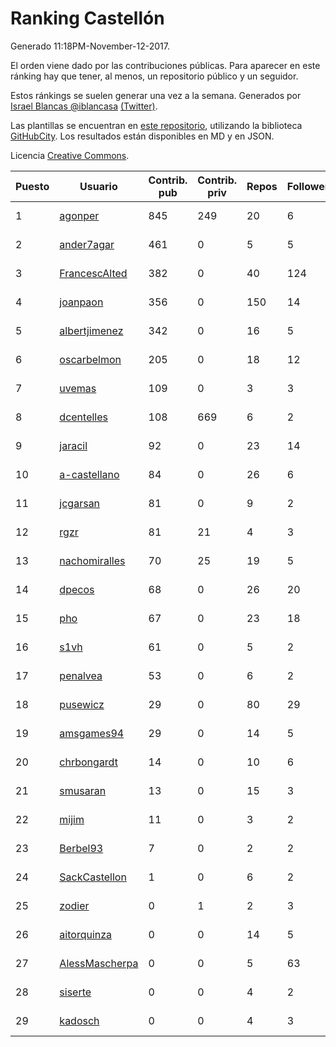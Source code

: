 # Ranking Castellón

Generado 11:18PM-November-12-2017.

El orden viene dado por las contribuciones públicas. Para aparecer en este ránking hay que tener, al menos, un repositorio público y un seguidor.

Estos ránkings se suelen generar una vez a la semana. Generados por [Israel Blancas @iblancasa](https://github.com/iblancasa/) [(Twitter)](https://twitter.com/iblancasa).

Las plantillas se encuentran en [este repositorio](https://github.com/iblancasa/GH-Spanish-Ranking), utilizando la biblioteca [GitHubCity](https://github.com/iblancasa/GitHubCity). Los resultados están disponibles en MD y en JSON.

Licencia [Creative Commons](https://creativecommons.org/licenses/by/4.0/).

| Puesto   |  Usuario  | Contrib. pub | Contrib. priv |Repos| Followers | Desde |  Avatar  |
|----------|-----------|--------------|---------------|-----|-----------|-------|----------|
|1|[agonper](https://github.com/agonper)|845|249|20|6|2015-01-27|![agonper](https://avatars3.githubusercontent.com/u/10727467)|
|2|[ander7agar](https://github.com/ander7agar)|461|0|5|5|2014-03-06|![ander7agar](https://avatars2.githubusercontent.com/u/6875232)|
|3|[FrancescAlted](https://github.com/FrancescAlted)|382|0|40|124|2010-06-25|![FrancescAlted](https://avatars0.githubusercontent.com/u/314521)|
|4|[joanpaon](https://github.com/joanpaon)|356|0|150|14|2013-06-30|![joanpaon](https://avatars1.githubusercontent.com/u/4895527)|
|5|[albertjimenez](https://github.com/albertjimenez)|342|0|16|5|2015-05-21|![albertjimenez](https://avatars3.githubusercontent.com/u/12547680)|
|6|[oscarbelmon](https://github.com/oscarbelmon)|205|0|18|12|2013-04-05|![oscarbelmon](https://avatars0.githubusercontent.com/u/4066452)|
|7|[uvemas](https://github.com/uvemas)|109|0|3|3|2011-10-03|![uvemas](https://avatars1.githubusercontent.com/u/1099529)|
|8|[dcentelles](https://github.com/dcentelles)|108|669|6|2|2013-07-15|![dcentelles](https://avatars2.githubusercontent.com/u/5012707)|
|9|[jaracil](https://github.com/jaracil)|92|0|23|14|2014-01-10|![jaracil](https://avatars0.githubusercontent.com/u/6370372)|
|10|[a-castellano](https://github.com/a-castellano)|84|0|26|6|2015-03-17|![a-castellano](https://avatars0.githubusercontent.com/u/11519707)|
|11|[jcgarsan](https://github.com/jcgarsan)|81|0|9|2|2013-09-26|![jcgarsan](https://avatars3.githubusercontent.com/u/5547857)|
|12|[rgzr](https://github.com/rgzr)|81|21|4|3|2015-07-03|![rgzr](https://avatars1.githubusercontent.com/u/13169716)|
|13|[nachomiralles](https://github.com/nachomiralles)|70|25|19|5|2013-06-26|![nachomiralles](https://avatars2.githubusercontent.com/u/4831513)|
|14|[dpecos](https://github.com/dpecos)|68|0|26|20|2011-01-26|![dpecos](https://avatars0.githubusercontent.com/u/584298)|
|15|[pho](https://github.com/pho)|67|0|23|18|2009-05-25|![pho](https://avatars0.githubusercontent.com/u/88469)|
|16|[s1vh](https://github.com/s1vh)|61|0|5|2|2014-10-09|![s1vh](https://avatars1.githubusercontent.com/u/9099118)|
|17|[penalvea](https://github.com/penalvea)|53|0|6|2|2013-04-09|![penalvea](https://avatars3.githubusercontent.com/u/4102114)|
|18|[pusewicz](https://github.com/pusewicz)|29|0|80|29|2008-02-26|![pusewicz](https://avatars2.githubusercontent.com/u/940)|
|19|[amsgames94](https://github.com/amsgames94)|29|0|14|5|2014-03-15|![amsgames94](https://avatars3.githubusercontent.com/u/6959189)|
|20|[chrbongardt](https://github.com/chrbongardt)|14|0|10|6|2012-11-19|![chrbongardt](https://avatars3.githubusercontent.com/u/2834466)|
|21|[smusaran](https://github.com/smusaran)|13|0|15|3|2015-11-10|![smusaran](https://avatars2.githubusercontent.com/u/15787704)|
|22|[mijim](https://github.com/mijim)|11|0|3|2|2016-02-01|![mijim](https://avatars1.githubusercontent.com/u/17006034)|
|23|[Berbel93](https://github.com/Berbel93)|7|0|2|2|2016-03-02|![Berbel93](https://avatars2.githubusercontent.com/u/17596372)|
|24|[SackCastellon](https://github.com/SackCastellon)|1|0|6|2|2013-08-28|![SackCastellon](https://avatars3.githubusercontent.com/u/5330355)|
|25|[zodier](https://github.com/zodier)|0|1|2|3|2010-11-13|![zodier](https://avatars0.githubusercontent.com/u/480371)|
|26|[aitorquinza](https://github.com/aitorquinza)|0|0|14|5|2012-09-17|![aitorquinza](https://avatars3.githubusercontent.com/u/2361502)|
|27|[AlessMascherpa](https://github.com/AlessMascherpa)|0|0|5|63|2011-04-03|![AlessMascherpa](https://avatars2.githubusercontent.com/u/706750)|
|28|[siserte](https://github.com/siserte)|0|0|4|2|2014-02-05|![siserte](https://avatars2.githubusercontent.com/u/6595035)|
|29|[kadosch](https://github.com/kadosch)|0|0|4|3|2011-12-31|![kadosch](https://avatars1.githubusercontent.com/u/1296520)|

